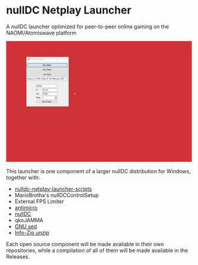 # nullDC Netplay Launcher
A nullDC launcher optimized for peer-to-peer online gaming on the NAOMI/Atomiswave platform

![A demonstration of changing connection presets and joining a game](/preset_demo.gif)

This launcher is one component of a larger nullDC distribution for Windows, together with:

* [nulldc-netplay-launcher-scripts](https://github.com/blueminder/nulldc-netplay-launcher-scripts)
* MarioBrotha's nullDCControlSetup
* External FPS Limiter
* [antimicro](https://github.com/AntiMicro/antimicro)
* [nullDC](https://github.com/skmp/nulldc)
* qkoJAMMA
* [GNU sed](https://www.gnu.org/software/sed/)
* [Info-Zip unzip](http://infozip.sourceforge.net/)

Each open source component will be made available in their own repositories, while a compilation of all of them will be made available in the Releases.


